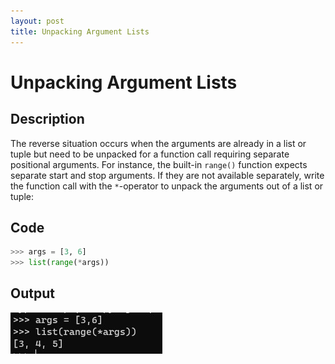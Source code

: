 ```yaml
---
layout: post
title: Unpacking Argument Lists
---
```


# Unpacking Argument Lists

## Description

The reverse situation occurs when the arguments are already in a list or tuple but need to be unpacked for a function call requiring separate positional arguments. For instance, the built-in `range()` function expects separate start and stop arguments. If they are not available separately, write the function call with the `*`-operator to unpack the arguments out of a list or tuple:

## Code

```python
>>> args = [3, 6]
>>> list(range(*args))
```

## Output

![Image](/assets/images/unpack-arg/output.jpg)
